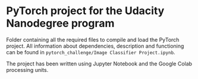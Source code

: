 # PyTorch project for the Udacity Nanodegree program

Folder containing all the required files to compile and load the PyTorch project. All information about dependencies, description and functioning can be found in `pytorch_challenge/Image Classifier Project.ipynb`.



The project has been written using Jupyter Notebook and the Google Colab processing units.